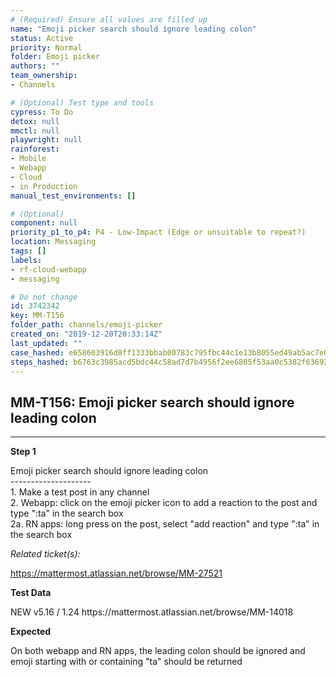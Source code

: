 ```yaml
---
# (Required) Ensure all values are filled up
name: "Emoji picker search should ignore leading colon"
status: Active
priority: Normal
folder: Emoji picker
authors: ""
team_ownership: 
- Channels

# (Optional) Test type and tools
cypress: To Do
detox: null
mmctl: null
playwright: null
rainforest: 
- Mobile
- Webapp
- Cloud
- in Production
manual_test_environments: []

# (Optional)
component: null
priority_p1_to_p4: P4 - Low-Impact (Edge or unsuitable to repeat?)
location: Messaging
tags: []
labels: 
- rf-cloud-webapp
- messaging

# Do not change
id: 3742342
key: MM-T156
folder_path: channels/emoji-picker
created_on: "2019-12-20T20:33:14Z"
last_updated: ""
case_hashed: e658603916d8ff1333bbab00783c795fbc44c1e13b8055ed49ab5ac7e07c24b1c16796f85b1942bff5e94a8198e4fcae
steps_hashed: b6763c3985acd5bdc44c58ad7d7b4956f2ee6805f53aa0c5382f636920db3541ef80ae21b12e7868c1f68bb7e8dfb419
---
```


## MM-T156: Emoji picker search should ignore leading colon

---

**Step 1**

Emoji picker search should ignore leading colon\
\--------------------\
1\. Make a test post in any channel\
2\. Webapp: click on the emoji picker icon to add a reaction to the post and type ":ta" in the search box\
2a. RN apps: long press on the post, select "add reaction" and type ":ta" in the search box

_Related ticket(s):_

[](https://mattermost.atlassian.net/browse/MM-27521) <https://mattermost.atlassian.net/browse/MM-27521>

**Test Data**

NEW v5.16 / 1.24 https\://mattermost.atlassian.net/browse/MM-14018

**Expected**

On both webapp and RN apps, the leading colon should be ignored and emoji starting with or containing "ta" should be returned

